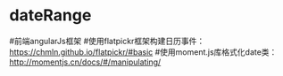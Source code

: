 # dateRange
#前端angularJs框架
#使用flatpickr框架构建日历事件：https://chmln.github.io/flatpickr/#basic
#使用moment.js库格式化date类：http://momentjs.cn/docs/#/manipulating/
